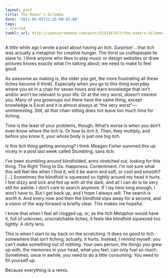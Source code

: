 ```yaml
---
layout: post
title: The Maker's Dilemma
date: '2011-05-05T21:25:00-05:00'
tags:
- starred
tumblr_url: http://spencertweedy.com/post/5233347477/the-makers-dilemma
---
```





A little while ago I wrote a post about having an itch. Surprise! …that itch was actually a metaphor for creative hunger. The thirst us craftspeople lie slave to. I think anyone who likes to play music or design websites or draw pictures knows exactly what I’m talking about; we need to make to feel good.



As awesome as making is, the older you get, the more frustrating all these itches become (I think). Especially when you go to this thing everyday where you sit in a chair for seven hours and learn knowledge that isn’t and/or won’t be relevant to your life. Or at the very worst, doesn’t interest you. Many of you grownups out there have the same thing, except knowledge is Excel and it is almost always at “the very worst"—uninteresting. Still, all that chair-sitting does not leave too much time for itching.



Time is the least of your problems, though. What’s worse is when you don’t even know where the itch is. Or how to itch it. Then, they multiply, and before you know it, your whole body is just one big itch.



Is this itch thing getting annoying? I think Meagan Fisher summed this up nicely in a post last week called Stumbling, sans itch:




I’ve been stumbling around blindfolded, arms stretched out, looking for this thing. The Right Thing to Do. Happiness. Contentment. I’m not sure what this will feel like when I find it; will it be warm and soft, or cool and smooth? […] Sometimes the blindfold is squeezed so tightly around my head it hurts. I feel dizzy and sick and fed up with all the dark, and all I can do is lie very still for awhile. I don’t care to search anymore. If I lay here long enough, I won’t have to.
But I get back up, and I hope I always will. The search is worth it. And every now and then the blindfold slips away for a second, and a vision of the way forward is briefly clear. This makes me hopeful.




I know that when I feel all clogged up, or, as the Itch Metaphor would have it, full of unknown, unscratchable itches, it feels like blindfold squeezed too tightly. A dirty lens.



This is when I start to lay back on the scratching. It does no good to itch somewhere that isn’t itching; actually, it hurts. Instead, I remind myself: you can’t make something out of nothing. Your own person, the things you grew up with, the memories in your head, what you feel, can only fuel so much. Sometimes, once in awhile, you need to do a little consuming. You need to fill yourself up.



Because everything is a remix.
